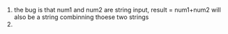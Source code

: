 1. the bug is that num1 and num2 are string input, result = num1+num2 will also be a string combinning thoese two strings
2. 